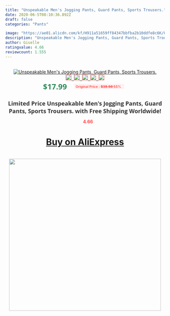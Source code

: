 ```yaml
---
title: "Unspeakable Men's Jogging Pants, Guard Pants, Sports Trousers."
date: 2020-06-5T08:10:36.892Z
draft: false
categories: "Pants"

image: "https://ae01.alicdn.com/kf/H911a51659ff84347bbfba2b10ddfe8c6K/Unspeakable-Men-s-Jogging-Pants-Guard-Pants-Sports-Trousers-.jpg"
description: "Unspeakable Men's Jogging Pants, Guard Pants, Sports Trousers."
author: Giselle
ratingvalue: 4.66
reviewcount: 1.555
---
```

<br>
<div style="text-align: center;">
<a href="https://s.click.aliexpress.com/e/_9H7MIv" target="_blank" rel="nofollow noopener noreferrer"><img alt="Unspeakable Men's Jogging Pants, Guard Pants, Sports Trousers." class="magnifier-image" src="https://ae01.alicdn.com/kf/H911a51659ff84347bbfba2b10ddfe8c6K/Unspeakable-Men-s-Jogging-Pants-Guard-Pants-Sports-Trousers-.jpg_640x640.jpg">
<br>
<img style="border:1px solid salmon" src="https://ae01.alicdn.com/kf/H911a51659ff84347bbfba2b10ddfe8c6K/Unspeakable-Men-s-Jogging-Pants-Guard-Pants-Sports-Trousers-.jpg_120x120.jpg">&nbsp;&nbsp;<img style="border:1px solid salmon" src="https://ae01.alicdn.com/kf/Hf80a06e52695438db687406a9957f2d09/Unspeakable-Men-s-Jogging-Pants-Guard-Pants-Sports-Trousers-.jpg_120x120.jpg">&nbsp;&nbsp;<img style="border:1px solid salmon" src="_120x120.jpg">&nbsp;&nbsp;<img style="border:1px solid salmon" src="_120x120.jpg">&nbsp;&nbsp;<img style="border:1px solid salmon" src="https://ae01.alicdn.com/kf/Ha39857a929644cb29c33c726bfd94d9bL/Unspeakable-Men-s-Jogging-Pants-Guard-Pants-Sports-Trousers-.jpg_120x120.jpg"></a></div><br0>
<div style="text-align: center;"><span style="background-color: white; border: 0px; box-sizing: border-box; color: seagreen; display: inline-block; font-family: &quot;open sans&quot; , &quot;arial&quot; , &quot;helvetica&quot; , sans-serif , &quot;heiti&quot;; font-size: 24px; font-stretch: inherit; font-weight: 700; line-height: inherit; margin: 0px 10px 0px 0px; padding: 0px; vertical-align: middle;">$17.99 </span>
<span style="background: rgb(255 , 241 , 241); border-radius: 3px; border: 0px; box-sizing: border-box; color: #ff4747; display: inline-block; font-family: inherit; font-size: 12px; font-stretch: inherit; font-style: inherit; font-variant: inherit; font-weight: 600; line-height: inherit; margin: 0px; padding: 2px 5px; transform: scale(0.9); vertical-align: middle;">Original Price : <b style="text-decoration: line-through;">$39.98 </b> 55%&nbsp;&nbsp;</span></div>
<h1 style="color: #333333; display: inline-block; font-family: &quot;open sans&quot; , &quot;arial&quot; , &quot;helvetica&quot; , sans-serif , &quot;heiti&quot;; font-size: 18px; font-stretch: inherit; font-weight: 700; text-align: center;">Limited Price Unspeakable Men's Jogging Pants, Guard Pants, Sports Trousers. with Free Shipping Worldwide!</h1>
<div style="color: #ff4747; text-align: center;">
<img src="https://4.bp.blogspot.com/-M0ZcTcb-5uY/XleCXlxnR4I/AAAAAAAAAEc/OrjgMkXV1oMQFaCRZj5HQwOCBcu3w1FegCPcBGAYYCw/s1600/star.png" style="height: 15px;">&nbsp;<b>4.66</b></div>
<div class="button_cont" align="center"><a class="buynow_a" href="https://s.click.aliexpress.com/e/_9H7MIv" target="_blank" rel="nofollow noopener noreferrer"><H1>Buy on AliExpress</H1></a></div><br>
<div class="separator" style="clear: both; text-align: center;">
<img src="https://lh3.googleusercontent.com/-pTy5HemUv9M/XlePHvY0dAI/AAAAAAAAAE4/0nX5iRUoIWY8eMW9Dpxeirr157OZliDIgCLcBGAsYHQ/s1600/badge.gif" width="480">
</div>
